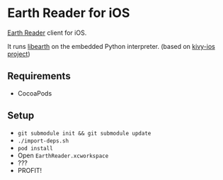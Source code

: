 Earth Reader for iOS
====================

[Earth Reader](http://earthreader.org) client for iOS.

It runs [libearth](http://libearth.earthreader.org/en/0.1.0/) on the embedded Python interpreter. (based on [kivy-ios project](https://github.com/kivy/kivy-ios))

## Requirements

* CocoaPods

## Setup

* `git submodule init && git submodule update`
* `./import-deps.sh`
* `pod install`
* Open `EarthReader.xcworkspace`
* ???
* PROFIT!
